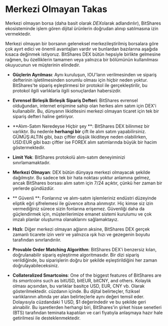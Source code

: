 # Merkezi Olmayan Takas

Merkezi olmayan borsa (daha basit olarak *DEX*olarak adlandırılır), BitShares ekosisteminde işlem gören dijital ürünlerin doğrudan alınıp satılmasına izin vermektedir.

Merkezi olmayan bir borsanın geleneksel merkezileştirilmiş borsalara göre çok ayırt edici ve önemli avantajları vardır ve bunlardan bazılarına aşağıda kısaca değinmek istiyoruz. BitShares DEX bütün hepsiyle birlikte gelmesine rağmen, bu özelliklerin tamamen veya yalnızca bir bölümünün kullanılması okuyucunun ve müşterinin elindedir.

* **Güçlerin Ayrılması**: Aynı kuruluşun, IOU'ların verilmesinden ve sipariş defterinin işletilmesinden sorumlu olması için hiçbir neden yoktur. BitShares'te sipariş eşleştirmesi bir protokol ile gerçekleştirilir, bu protokol ilgili varlıklarla ilgili sonuçlardan habersizdir.

* **Evrensel Birleşik Birleşik Sipariş Defteri**: BitShares evrensel olduğundan, internet erişimine sahip olan herkes alım satım için DEX'i kullanabilir. Bu, dünyanın likiditesini merkezi olmayan ticaret için tek bir sipariş defteri haline getiriyor.

* **Alım-Satım Neredeyse Hiçbir şey **: BitShares DEX bilinmez bir varlıktır. Bu nedenle **herhangi bir** çift ile alım satım yapabilirsiniz. GÜMÜŞ:ALTIN gibi, bazı çiftler düşük likiditeye neden olabilirken, USD:EUR gibi bazı çiftler ise FOREX alım satımlarında büyük bir hacim göstermektedir.

* **Limit Yok**: BitShares protokolü alım-satım deneyiminizi sınırlamamaktadır.

* **Merkezi Olmayan**: DEX bütün dünyaya merkezi olmayacak şekilde dağılmıştır. Bu sadece tek bir hata noktası yoktur anlamına gelmez, ancak BitShares borsası alım satım için 7/24 açıktır, çünkü her zaman bir yerlerde gündüzdür.

* ** Güvenli **: Fonlarınız ve alım-satım işlemleriniz endüstri düzeyinde eliptik eğri şifrelemesi ile güvence altına alınmıştır. Hiç kimse siz izin vermediğiniz sürece sizin fonlarına erişemez. Güvenliği daha da güçlendirmek için, müşterilerimize emanet sistemi kurulumu ve çok imzalı planlar oluşturma olanaklarını sağlamaktayız.

* **Hızlı**: Diğer merkezi olmayan ağların aksine, BitShares DEX gerçek zamanlı ticarete izin verir ve yalnızca ışık hızı ve gezegenin boyutu tarafından sınırlandırılır.

* **Provable Order Matching Algorithm**: BitShares DEX'i benzersiz kılan, doğrulanabilir sipariş eşleştirme algoritmasıdır. Bir dizi sipariş verildiğinde, bu siparişlerin doğru bir şekilde eşleştirildiğini her zaman doğrulayabileceksiniz.

* **Collateralized Smartcoins**: One of the biggest features of BitShares are its *smartcoins* such as bitUSD, bitEUR, bitCNY, and others. Kolaylık olması açısından, bu varlıklar basitçe USD, EUR, CNY vb. Olarak gösterilmektedir. cüzdanın içinde. Bu dijital belirteçler, fiziksel varlıklarının altında yer alan belirteçlerle aynı değeri temsil eder. Dolayısıyla cüzdandaki 1 USD, $1 değerindedir ve bu şekilde geri alınabilir. Bu işaretlerden herhangi biri, BitShares'in şirket hisse senetleri (BTS) tarafından teminata kapatılan ve cari fiyatıyla anlaşmaya hazır hale getirilmesi ile desteklenmektedir.